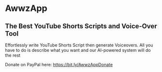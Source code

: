 # AwwzApp 

## The Best YouTube Shorts Scripts and Voice-Over Tool

Effortlessly write YouTube Shorts Script then generate Voiceovers. All you have to do is describe what you want and our AI-powered system will do the rest

Donate on PayPal here: https://bit.ly/AwwzAppDonate

